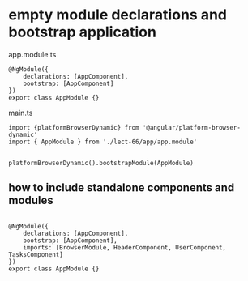 # empty module declarations and bootstrap application

app.module.ts
```TS
@NgModule({
    declarations: [AppComponent],
    bootstrap: [AppComponent]
})
export class AppModule {}

```

main.ts
```TS
import {platformBrowserDynamic} from '@angular/platform-browser-dynamic'
import { AppModule } from './lect-66/app/app.module'


platformBrowserDynamic().bootstrapModule(AppModule)
```

## how to include standalone components and modules
```TS

@NgModule({
    declarations: [AppComponent],
    bootstrap: [AppComponent],
    imports: [BrowserModule, HeaderComponent, UserComponent, TasksComponent]
})
export class AppModule {}
```